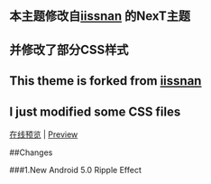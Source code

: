 ## 本主题修改自[iissnan](https://github.com/iissnan/hexo-theme-next) 的NexT主题
## 并修改了部分CSS样式

## This theme is forked from [iissnan](https://github.com/iissnan/hexo-theme-next)
## I just modified some CSS files


[在线预览](http://www.fireawayh.com) | [Preview](http://www.fireawayh.com)

##Changes

###1.New Android 5.0 Ripple Effect
